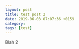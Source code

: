 ```yaml
---
layout: post
title: test post 2
date: 2019-06-03 07:07:36 +0159
category: 
tags: [test]
---
```


Blah 2

